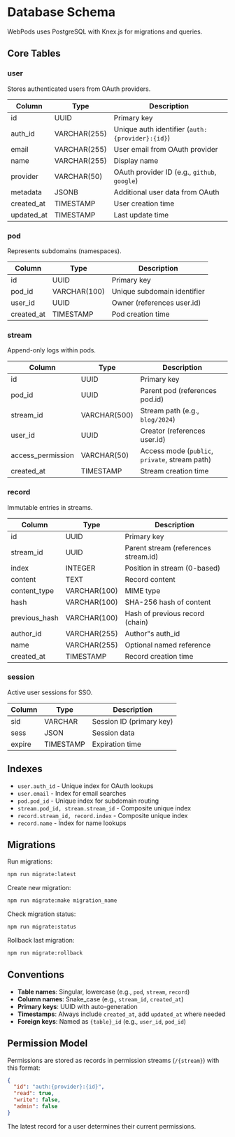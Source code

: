 # Database Schema

WebPods uses PostgreSQL with Knex.js for migrations and queries.

## Core Tables

### user

Stores authenticated users from OAuth providers.

| Column     | Type         | Description                                     |
| ---------- | ------------ | ----------------------------------------------- |
| id         | UUID         | Primary key                                     |
| auth_id    | VARCHAR(255) | Unique auth identifier (`auth:{provider}:{id}`) |
| email      | VARCHAR(255) | User email from OAuth provider                  |
| name       | VARCHAR(255) | Display name                                    |
| provider   | VARCHAR(50)  | OAuth provider ID (e.g., `github`, `google`)    |
| metadata   | JSONB        | Additional user data from OAuth                 |
| created_at | TIMESTAMP    | User creation time                              |
| updated_at | TIMESTAMP    | Last update time                                |

### pod

Represents subdomains (namespaces).

| Column     | Type         | Description                 |
| ---------- | ------------ | --------------------------- |
| id         | UUID         | Primary key                 |
| pod_id     | VARCHAR(100) | Unique subdomain identifier |
| user_id    | UUID         | Owner (references user.id)  |
| created_at | TIMESTAMP    | Pod creation time           |

### stream

Append-only logs within pods.

| Column            | Type         | Description                                    |
| ----------------- | ------------ | ---------------------------------------------- |
| id                | UUID         | Primary key                                    |
| pod_id            | UUID         | Parent pod (references pod.id)                 |
| stream_id         | VARCHAR(500) | Stream path (e.g., `blog/2024`)                |
| user_id           | UUID         | Creator (references user.id)                   |
| access_permission | VARCHAR(50)  | Access mode (`public`, `private`, stream path) |
| created_at        | TIMESTAMP    | Stream creation time                           |

### record

Immutable entries in streams.

| Column        | Type         | Description                          |
| ------------- | ------------ | ------------------------------------ |
| id            | UUID         | Primary key                          |
| stream_id     | UUID         | Parent stream (references stream.id) |
| index         | INTEGER      | Position in stream (0-based)         |
| content       | TEXT         | Record content                       |
| content_type  | VARCHAR(100) | MIME type                            |
| hash          | VARCHAR(100) | SHA-256 hash of content              |
| previous_hash | VARCHAR(100) | Hash of previous record (chain)      |
| author_id     | VARCHAR(255) | Author"s auth_id                     |
| name          | VARCHAR(255) | Optional named reference             |
| created_at    | TIMESTAMP    | Record creation time                 |

### session

Active user sessions for SSO.

| Column | Type      | Description              |
| ------ | --------- | ------------------------ |
| sid    | VARCHAR   | Session ID (primary key) |
| sess   | JSON      | Session data             |
| expire | TIMESTAMP | Expiration time          |

## Indexes

- `user.auth_id` - Unique index for OAuth lookups
- `user.email` - Index for email searches
- `pod.pod_id` - Unique index for subdomain routing
- `stream.pod_id, stream.stream_id` - Composite unique index
- `record.stream_id, record.index` - Composite unique index
- `record.name` - Index for name lookups

## Migrations

Run migrations:

```bash
npm run migrate:latest
```

Create new migration:

```bash
npm run migrate:make migration_name
```

Check migration status:

```bash
npm run migrate:status
```

Rollback last migration:

```bash
npm run migrate:rollback
```

## Conventions

- **Table names**: Singular, lowercase (e.g., `pod`, `stream`, `record`)
- **Column names**: Snake_case (e.g., `stream_id`, `created_at`)
- **Primary keys**: UUID with auto-generation
- **Timestamps**: Always include `created_at`, add `updated_at` where needed
- **Foreign keys**: Named as `{table}_id` (e.g., `user_id`, `pod_id`)

## Permission Model

Permissions are stored as records in permission streams (`/{stream}`) with this format:

```json
{
  "id": "auth:{provider}:{id}",
  "read": true,
  "write": false,
  "admin": false
}
```

The latest record for a user determines their current permissions.
